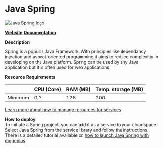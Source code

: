 ﻿# Java Spring

![Java Spring logo](https://api.mogenius.com/file/id/bb80c7d4-3830-4d0a-95bb-fc92007b0940)

**[Website](https://spring.io/)**
[**Documentation**](https://spring.io/guides)

**Description**

Spring is a popular Java Framework. With principles like dependancy injection and aspect-oriented programming it aims to reduce complexitiy in developing on the Java platform. Spring can be used by any Java application but it is often used for web applications.

**Resource Requirements**

||CPU (Core)|RAM (MB)  |Temp. storage (MB)|
|--|--|--|--|
| Minimum | 0,3 |128| 200 |

[Learn more about how to manage resources for services](./../../cloud-management/resource-management.md)

**How to deploy**  
To initiate a Spring project, you can add it as a service to your cloudspace. Select Java Spring from the service library and follow the instructions.  
There is a detailed tutorial available on [how to launch Java Spring with mogenius](./../../tutorials/how-to-deploy-java-spring-to-the-cloud.md).

